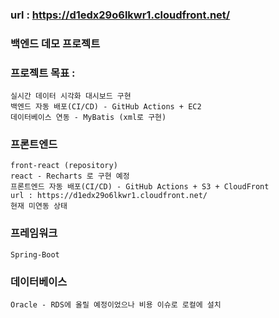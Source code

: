 ### url : <a>https://d1edx29o6lkwr1.cloudfront.net/</a>

### 백엔드 데모 프로젝트

### 프로젝트 목표 :
    실시간 데이터 시각화 대시보드 구현
    백엔드 자동 배포(CI/CD) - GitHub Actions + EC2
    데이터베이스 연동 - MyBatis (xml로 구현)    

### 프론트엔드
    front-react (repository)
    react - Recharts 로 구현 예정
    프론트엔드 자동 배포(CI/CD) - GitHub Actions + S3 + CloudFront
    url : https://d1edx29o6lkwr1.cloudfront.net/
    현재 미연동 상태

### 프레임워크
    Spring-Boot

### 데이터베이스
    Oracle - RDS에 올릴 예정이었으나 비용 이슈로 로컬에 설치

